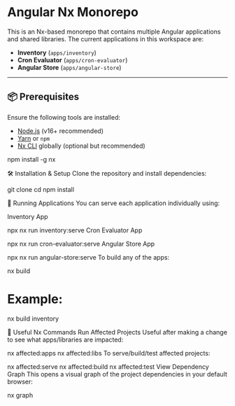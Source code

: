 # Angular Nx Monorepo

This is an Nx-based monorepo that contains multiple Angular applications and shared libraries. The current applications in this workspace are:

- **Inventory** (`apps/inventory`)
- **Cron Evaluator** (`apps/cron-evaluator`)
- **Angular Store** (`apps/angular-store`)

---

## 📦 Prerequisites

Ensure the following tools are installed:

- [Node.js](https://nodejs.org/) (v16+ recommended)
- [Yarn](https://classic.yarnpkg.com/en/docs/install) or `npm`
- [Nx CLI](https://nx.dev/cli) globally (optional but recommended)

npm install -g nx


🛠️ Installation & Setup
Clone the repository and install dependencies:

git clone <repo-url>
cd <repo-folder>
npm install

🚀 Running Applications
You can serve each application individually using:

Inventory App

npx nx run inventory:serve
Cron Evaluator App

npx nx run cron-evaluator:serve
Angular Store App

npx nx run angular-store:serve
To build any of the apps:

nx build <app-name>
# Example:
nx build inventory

🧠 Useful Nx Commands
Run Affected Projects
Useful after making a change to see what apps/libraries are impacted:

nx affected:apps
nx affected:libs
To serve/build/test affected projects:

nx affected:serve
nx affected:build
nx affected:test
View Dependency Graph
This opens a visual graph of the project dependencies in your default browser:

nx graph
